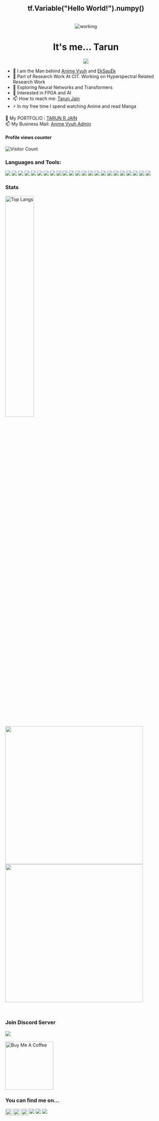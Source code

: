 
<div align="center">
<h2> tf.Variable("Hello World!").numpy() </h2>
<br />
<img align="center" src="https://i.pinimg.com/originals/f2/e3/80/f2e3803ff9156f1cb9f903f49490b972.gif" alt="working">

</div>
<div>
<span cl
87
  [![](https://img.shields.io/badge/Medium-12100E?style=for-the-badge&logo=medium&logoColor=white)](https://medium.com/@jaintarun7)ass="bio">
<h1 align="center">It's me... Tarun</h1>
<p align="center">
  <b><img src="https://readme-typing-svg.herokuapp.com?font=Raleway&color=CCA8FF&size=32&center=true&vCenter=true&lines=I+am+a+ML+Engineer.;I+am+a+Blogger.;I+love+Anime.;I+am+a+FPGA+Enthusiast."></b>
</p>
<span>

- 🧠 I am the Man behind <a href="https://animevyuh.org">Anime Vyuh</a> and <a href="https://github.com/Eksauek">EkSauEk</a>
- 🔭 Part of Research Work At CIT. Working on Hyperspectral Related Research Work
- 🤯 Exploring Neural Networks and Transformers
- 🤖 Interested in FPGA and AI
- 📫 How to reach me: <a href="https://twitter.com/TRJ_0751">Tarun Jain</a>
- ⚡ In my free time I spend watching Anime and read Manga

🤵 My PORTFOLIO : <a href="https://tarunjain.netlify.app/">TARUN R JAIN</a>
  <br/>
📫 My Business Mail: <a href="mailto:admin@animevyuh.org">Anime Vyuh Admin</a>

</div>

#### Profile views counter
![Visitor Count](https://profile-counter.glitch.me/{lucifertrj}/count.svg)


<h3 align="left">Languages and Tools:</h3>

  ![](https://img.shields.io/badge/Python-14354C?style=for-the-badge&logo=python&logoColor=white)
  ![](https://img.shields.io/badge/JavaScript-323330?style=for-the-badge&logo=javascript&logoColor=F7DF1E)
  ![](https://img.shields.io/badge/CSS-239120?&style=for-the-badge&logo=css3&logoColor=white)
  ![](https://img.shields.io/badge/HTML-239120?style=for-the-badge&logo=html5&logoColor=white)
  ![](https://img.shields.io/badge/Java-ED8B00?style=for-the-badge&logo=java&logoColor=white)
  ![](https://img.shields.io/badge/C%2B%2B-00599C?style=for-the-badge&logo=c%2B%2B&logoColor=white)
  ![](https://img.shields.io/badge/Node.js-43853D?style=for-the-badge&logo=node.js&logoColor=white)
  ![](https://img.shields.io/badge/MATLAB-800800?style=for-the-badge&logo=matlab&logoColor=white)
  ![](https://img.shields.io/badge/Verilog-FF00FF?style=for-the-badge&logo=verilog&logoColor=white)
  ![](https://img.shields.io/badge/TensorFlow-FF6F00?style=for-the-badge&logo=tensorflow&logoColor=white)
  ![](https://img.shields.io/badge/PyTorch-DF6F50?style=for-the-badge&logo=pytorch&logoColor=white)
  ![](https://img.shields.io/badge/Keras-FF0000?style=for-the-badge&logo=keras&logoColor=white)
  ![](https://img.shields.io/badge/Heroku-430098?style=for-the-badge&logo=heroku&logoColor=white)
  ![](https://img.shields.io/badge/MongoDB-4EA94B?style=for-the-badge&logo=mongodb&logoColor=white)
  ![](https://img.shields.io/badge/PostgreSQL-00FF00?style=for-the-badge&logo=postgresql&logoColor=white)
  ![](https://img.shields.io/badge/SQLite-07405E?style=for-the-badge&logo=sqlite&logoColor=white)
  ![](https://img.shields.io/badge/MySQL-00000F?style=for-the-badge&logo=mysql&logoColor=white)
  ![](https://img.shields.io/badge/Django-092E20?style=for-the-badge&logo=django&logoColor=white)
  ![](https://img.shields.io/badge/Flask-000000?style=for-the-badge&logo=flask&logoColor=white)
  ![](https://img.shields.io/badge/GIT-E44C30?style=for-the-badge&logo=git&logoColor=white)
  ![](https://img.shields.io/badge/Canva-%2300C4CC.svg?&style=for-the-badge&logo=Canva&logoColor=white)
  ![](https://img.shields.io/badge/Linux-FCC624?style=for-the-badge&logo=linux&logoColor=black)
  ![](https://img.shields.io/badge/Docker-0000FF?style=for-the-badge&logo=docker&logoColor=white)
  
### Stats
  
 <img alt="Top Langs" width="42%" src="https://github-readme-stats.vercel.app/api/top-langs/?username=lucifertrj&layout=compact&count_private=true&&hide_border=true&bg_color=904e99&title_color=fff&text_color=fff&icon_color=f2f2f2&hide=jupyter%20notebook&langs_count=5" href="https://github.com/lucifertrj" />
 <div style="margin-down:5px;">
  <p><img width=430 src="https://github-readme-stats.vercel.app/api?username=lucifertrj&count_private=true&theme=dark" /> 
    <img width=430 src="https://github-readme-streak-stats.herokuapp.com/?user=lucifertrj&theme=dark" /></p>
 <br/>
  </div>
<div>

<div>

<h3>Join Discord Server</h3>

<a href="https://discord.com/invite/kxZYxdTKp6">
<img src="https://discord.com/api/guilds/939520548726272010/widget.png?style=banner1"></a>

</div>

<br/>
<a href="https://www.buymeacoffee.com/trjtarun" target="_blank"><img src="https://cdn.buymeacoffee.com/buttons/v2/default-yellow.png" alt="Buy Me A Coffee" width="150" ></a>
 </p>
</div> 
<h3> You can find me on... </h3>
  <div>
<a href="https://twitter.com/TRJ_0751">
  <img align="left" alt="Tarun Twitter" width="22px" src="https://raw.githubusercontent.com/peterthehan/peterthehan/master/assets/twitter.svg" />
</a>
<a href="https://www.linkedin.com/in/tarun-r-jain-3ba397191/">
  <img align="left" alt="Tarun LinkedIN" width="22px" src="https://raw.githubusercontent.com/peterthehan/peterthehan/master/assets/linkedin.svg" />
</a>
  <a href="https://www.youtube.com/channel/UCzgB9IMJ9QGcQzfEGNjJdxg">
  <img align="left" alt="Youtube" width="22px" src="https://raw.githubusercontent.com/peterthehan/peterthehan/master/assets/youtube.svg" />
</a>
</div>

[![](https://img.shields.io/badge/Kaggle-20BEFF?style=for-the-badge&logo=Kaggle&logoColor=black)](https://www.kaggle.com/tarundalal)
[![](https://img.shields.io/badge/-LeetCode-FFA116?style=for-the-badge&logo=LeetCode&logoColor=black)](https://leetcode.com/trjflash75/)
[![](https://img.shields.io/badge/Medium-12100E?style=for-the-badge&logo=medium&logoColor=white)](https://medium.com/@jaintarun7)
  


